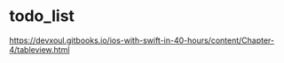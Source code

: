 # todo_list

https://devxoul.gitbooks.io/ios-with-swift-in-40-hours/content/Chapter-4/tableview.html
